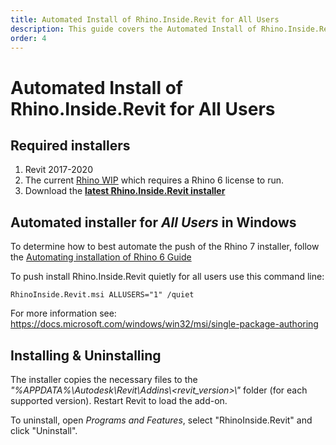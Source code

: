 ```yaml
---
title: Automated Install of Rhino.Inside.Revit for All Users
description: This guide covers the Automated Install of Rhino.Inside.Revit for All Users.
order: 4
---
```



# Automated Install of Rhino.Inside.Revit for All Users

## Required installers

1. Revit 2017-2020
1. The current [Rhino WIP](https://www.rhino3d.com/download/rhino/wip) which requires a Rhino 6 license to run. 
1. Download the **[latest Rhino.Inside.Revit installer](https://www.rhino3d.com/download/rhino.inside-revit/7/wip)** 

## Automated installer for *All Users* in Windows

To determine how to best automate the push of the Rhino 7 installer, follow the [Automating installation of Rhino 6 Guide](https://wiki.mcneel.com/rhino/installingrhino/6)

To push install Rhino.Inside.Revit quietly for all users use this command line:

```
RhinoInside.Revit.msi ALLUSERS="1" /quiet
```

For more information see: https://docs.microsoft.com/windows/win32/msi/single-package-authoring


## Installing & Uninstalling
The installer copies the necessary files to the _"%APPDATA%\\Autodesk\\Revit\\Addins\\<revit_version>\\"_ folder (for each supported version). Restart Revit to load the add-on.

To uninstall, open _Programs and Features_, select "RhinoInside.Revit" and click "Uninstall".



